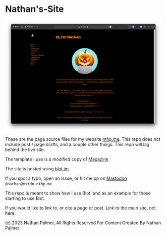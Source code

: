 # Nathan's-Site

![](/assets/fig3.png)

These are the page source files for my website [nthp.me](https://nthp.me). This repo does not include post / page drafts, and a couple other things. This repo will lag behind the live site.

The template I use is a modified copy of [Magazine](https://github.com/davidmerfield/Blot/tree/master/app/templates/latest/magazine)

The site is hosted using [blot.im](https://blot.im).

If you spot a typo, open an issue, or hit me up on [Mastodon](https://mstdn.nthp.me/@Nathan) ``` @nathan@mstdn.nthp.me ```

This repo is meant to show how I use Blot, and as an example for those starting to use Blot.

If you would like to link to, or cite a page or post. Link to the main site, not here.

(c) 2023 Nathan Palmer, All Rights Reserved For Content Created By Nathan Palmer
